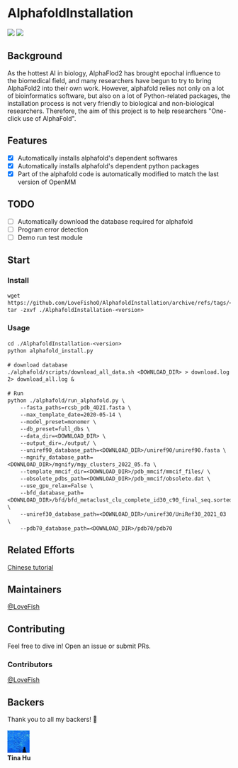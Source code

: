 # AlphafoldInstallation

<p align="left">
    <img src="https://img.shields.io/badge/Platform-Ubuntu-brightgreen" />
    <img src=https://img.shields.io/badge/AlphaFold-v2.3.2-blue/>
</p>

## Background
As the hottest AI in biology, AlphaFlod2 has brought epochal influence to the biomedical field, and many researchers have begun to try to bring AlphaFold2 into their own work.
However, alphafold relies not only on a lot of bioinformatics software, but also on a lot of Python-related packages, the installation process is not very friendly to biological and non-biological researchers. Therefore, the aim of this project is to help researchers "One-click use of AlphaFold".

## Features
- [x] Automatically installs alphafold's dependent softwares
- [x] Automatically installs alphafold's dependent python packages
- [x] Part of the alphafold code is automatically modified to match the last version of OpenMM

## TODO
- [ ] Automatically download the database required for alphafold
- [ ] Program error detection
- [ ] Demo run test module
## Start

### Install
```
wget https://github.com/LoveFishoO/AlphafoldInstallation/archive/refs/tags/<version>.tar.gz
tar -zxvf ./AlphafoldInstallation-<version>
```
### Usage
```
cd ./AlphafoldInstallation-<version>
python alphafold_install.py

# download database
./alphafold/scripts/download_all_data.sh <DOWNLOAD_DIR> > download.log 2> download_all.log &

# Run
python ./alphafold/run_alphafold.py \
    --fasta_paths=rcsb_pdb_4D2I.fasta \
    --max_template_date=2020-05-14 \
    --model_preset=monomer \  
    --db_preset=full_dbs \ 
    --data_dir=<DOWNLOAD_DIR> \
    --output_dir=./output/ \
    --uniref90_database_path=<DOWNLOAD_DIR>/uniref90/uniref90.fasta \
    --mgnify_database_path=<DOWNLOAD_DIR>/mgnify/mgy_clusters_2022_05.fa \
    --template_mmcif_dir=<DOWNLOAD_DIR>/pdb_mmcif/mmcif_files/ \
    --obsolete_pdbs_path=<DOWNLOAD_DIR>/pdb_mmcif/obsolete.dat \
    --use_gpu_relax=False \
    --bfd_database_path=<DOWNLOAD_DIR>/bfd/bfd_metaclust_clu_complete_id30_c90_final_seq.sorted_opt \
    --uniref30_database_path=<DOWNLOAD_DIR>/uniref30/UniRef30_2021_03 \
    --pdb70_database_path=<DOWNLOAD_DIR>/pdb70/pdb70

```

## Related Efforts
[Chinese tutorial](https://blog.csdn.net/qq_39415941/article/details/128919047#comments_26199296)

## Maintainers
[@LoveFish](https://github.com/LoveFishoO)

## Contributing
Feel free to dive in! Open an issue or submit PRs.

### Contributors
[@LoveFish](https://github.com/LoveFishoO)

## Backers
Thank you to all my backers! 🙏<br><br>
<img src="https://raw.githubusercontent.com/LoveFishoO/AlphafoldInstallation/main/imgs/Tina.jpg" width="50" height="50" alt="Tina Hu" title="Tina Hu"/><br/> <b>Tina Hu</b>